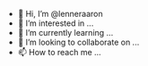 - 👋 Hi, I’m @lenneraaron
- 👀 I’m interested in ...
- 🌱 I’m currently learning ...
- 💞️ I’m looking to collaborate on ...
- 📫 How to reach me ...

<!---
lenneraaron/lenneraaron is a ✨ special ✨ repository because its `README.md` (this file) appears on your GitHub profile.
You can click the Preview link to take a look at your changes.
--->
